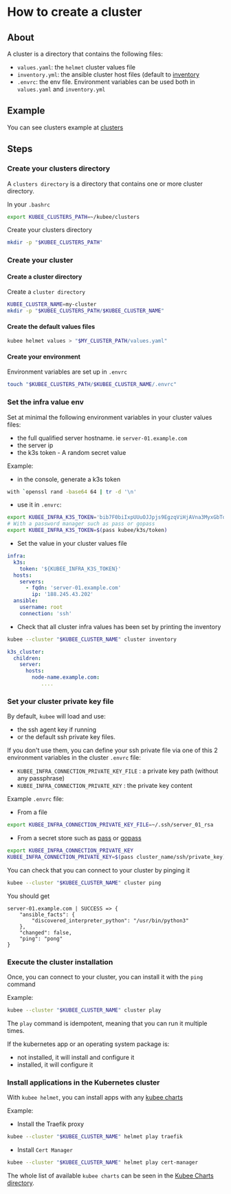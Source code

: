 # How to create a cluster

## About

A cluster is a directory that contains the following files:
* `values.yaml`: the `helmet` cluster values file
* `inventory.yml`: the ansible cluster host files (default to [inventory](../../resources/charts/cluster/templates/inventory.yml)
* `.envrc`: the env file. Environment variables can be used both in `values.yaml` and `inventory.yml`

## Example

You can see clusters example at [clusters](../../resources/clusters/README.md)

## Steps

### Create your clusters directory

A `clusters directory` is a directory that contains one or more cluster directory.

In your `.bashrc`
```bash
export KUBEE_CLUSTERS_PATH=~/kubee/clusters
```
Create your clusters directory
```bash
mkdir -p "$KUBEE_CLUSTERS_PATH"
```

### Create your cluster

#### Create a cluster directory

Create a `cluster directory`
```bash
KUBEE_CLUSTER_NAME=my-cluster
mkdir -p "$KUBEE_CLUSTERS_PATH/$KUBEE_CLUSTER_NAME"
```

#### Create the default values files

```bash
kubee helmet values > "$MY_CLUSTER_PATH/values.yaml" 
```

#### Create your environment

Environment variables are set up in `.envrc`

```bash
touch "$KUBEE_CLUSTERS_PATH/$KUBEE_CLUSTER_NAME/.envrc"
```


### Set the infra value env

Set at minimal the following environment variables in your cluster values files:  
* the full qualified server hostname. ie `server-01.example.com`
* the server ip
* the k3s token - A random secret value

Example:
* in the console, generate a k3s token
```bash
with `openssl rand -base64 64 | tr -d '\n'
```
* use it in `.envrc`:
```bash
export KUBEE_INFRA_K3S_TOKEN='bib7F0biIxpUUuOJJpjs9EgzqViHjAVna3MyxGbTq++gjXf6tm7y5c7' # don't change it
# With a password manager such as pass or gopass
export KUBEE_INFRA_K3S_TOKEN=$(pass kubee/k3s/token) 
```
* Set the value in your cluster values file
```yaml
infra:
  k3s:
    token: '${KUBEE_INFRA_K3S_TOKEN}'
  hosts:
    servers:
      - fqdn: 'server-01.example.com'
        ip: '188.245.43.202'
  ansible:
    username: root
    connection: 'ssh'
```


* Check that all cluster infra values has been set by printing the inventory
```bash
kubee --cluster "$KUBEE_CLUSTER_NAME" cluster inventory
```
```yaml
k3s_cluster:
  children:
    server:
      hosts:
        node-name.example.com: 
           ....
```

### Set your cluster private key file

By default, `kubee` will load and use:
* the ssh agent key if running
* or the default ssh private key files.

If you don't use them, you can define your ssh private file via one of this 2 environment variables in the cluster `.envrc` file:
* `KUBEE_INFRA_CONNECTION_PRIVATE_KEY_FILE` : a private key path (without any passphrase)
* `KUBEE_INFRA_CONNECTION_PRIVATE_KEY` : the private key content

Example `.envrc` file:
* From a file
```bash
export KUBEE_INFRA_CONNECTION_PRIVATE_KEY_FILE=~/.ssh/server_01_rsa
```
* From a secret store such as [pass](https://www.passwordstore.org/) or [gopass](https://www.gopass.pw/)
```bash
export KUBEE_INFRA_CONNECTION_PRIVATE_KEY
KUBEE_INFRA_CONNECTION_PRIVATE_KEY=$(pass cluster_name/ssh/private_key)
```


You can check that you can connect to your cluster by pinging it
```bash
kubee --cluster "$KUBEE_CLUSTER_NAME" cluster ping
```
You should get
```
server-01.example.com | SUCCESS => {
    "ansible_facts": {
        "discovered_interpreter_python": "/usr/bin/python3"
    },
    "changed": false,
    "ping": "pong"
}
```

### Execute the cluster installation

Once, you can connect to your cluster, you can install it with the `ping` command

Example:
```bash
kubee --cluster "$KUBEE_CLUSTER_NAME" cluster play
```

The `play` command is idempotent, meaning that you can run it multiple times. 

If the kubernetes app or an operating system package is:
* not installed, it will install and configure it 
* installed, it will configure it


### Install applications in the Kubernetes cluster


With `kubee helmet`, you can install apps with any [kubee charts](kubee-helmet-chart.md)

Example:
* Install the Traefik proxy
```bash
kubee --cluster "$KUBEE_CLUSTER_NAME" helmet play traefik
```
* Install `Cert Manager`
```bash
kubee --cluster "$KUBEE_CLUSTER_NAME" helmet play cert-manager
```

The whole list of available `kubee charts` can be seen in the [Kubee Charts directory](../../resources/charts/README.md).
